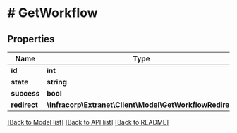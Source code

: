 # # GetWorkflow

## Properties

Name | Type | Description | Notes
------------ | ------------- | ------------- | -------------
**id** | **int** |  | [optional]
**state** | **string** |  | [optional]
**success** | **bool** |  | [optional]
**redirect** | [**\Infracorp\Extranet\Client\Model\GetWorkflowRedirect**](GetWorkflowRedirect.md) |  | [optional]

[[Back to Model list]](../../README.md#models) [[Back to API list]](../../README.md#endpoints) [[Back to README]](../../README.md)
